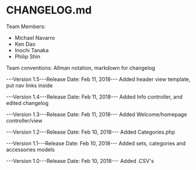 # CHANGELOG.md

Team Members:
- Michael Navarro
- Ken Dao
- Inochi Tanaka
- Philip Shin

Team conventions: Allman notation, markdown for changelog

---Version 1.5---Release Date: Feb 11, 2018---
Added header view template, put nav links inside

---Version 1.4---Release Date: Feb 11, 2018---
Added Info controller, and edited changelog

---Version 1.3---Release Date: Feb 11, 2018---
Added Welcome/homepage controller/view

---Version 1.2---Release Date: Feb 10, 2018---
Added Categories.php

---Version 1.1---Release Date: Feb 10, 2018---
Added sets, categories and accessories models

---Version 1.0---Release Date: Feb 10, 2018---
Added .CSV's